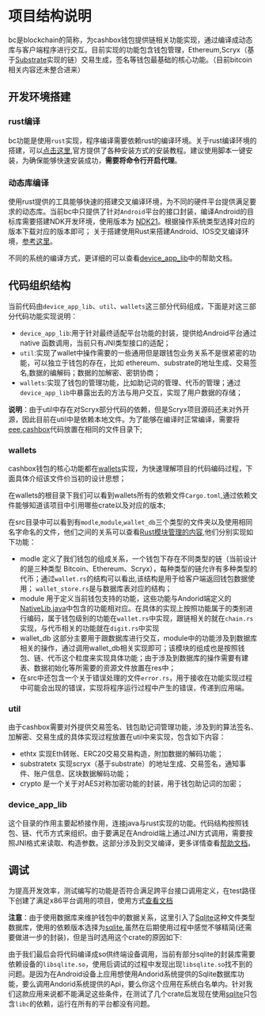 # 项目结构说明

bc是blockchain的简称，为cashbox钱包提供链相关功能实现，通过编译成动态库与客户端程序进行交互。目前实现的功能包含钱包管理，Ethereum,Scryx（基于[Substrate](https://github.com/paritytech/substrate)实现的链）交易生成，签名等钱包最基础的核心功能。（目前bitcoin相关内容还未整合进来）

## 开发环境搭建

### rust编译

bc功能是使用`rust`实现，程序编译需要依赖rust的编译环境。关于rust编译环境的搭建，可以[点击这里](https://www.rust-lang.org/tools/install),官方提供了各种安装方式的安装教程。建议使用脚本一键安装，为确保能够快速安装成功，**需要将命令行开启代理**。

### 动态库编译

使用rust提供的工具能够快速的搭建交叉编译环境，为不同的硬件平台提供满足要求的动态库。当前bc中只提供了针对`Android`平台的接口封装，编译Android的目标库需要搭建NDK开发环境，使用版本为 [NDK21](https://developer.android.com/ndk/downloads?hl=zh-cn)。根据操作系统类型选择对应的版本下载对应的版本即可；
关于搭建使用Rust来搭建Android、IOS交叉编译环境，[参考这里](https://dev.to/robertohuertasm/rust-once-and-share-it-with-android-ios-and-flutter-286o)。

不同的系统的编译方式，更详细的可以查看[device_app_lib](./device_app_lib/readme.md)中的帮助文档。

## 代码组织结构
当前代码由`device_app_lib`、`util`、`wallets`这三部分代码组成，下面是对这三部分代码功能实现说明：

- `device_app_lib`:用于针对最终适配平台功能的封装，提供给Android平台通过native 函数调用，当前只有JNI类型接口的适配；
- `util`:实现了wallet中操作需要的一些通用但是跟钱包业务关系不是很紧密的功能，可以独立于钱包的存在，比如 ethereum、substrate的地址生成、交易签名,数据的编解码；数据的加解密、密钥协商；
- `wallets`:实现了钱包的管理功能，比如助记词的管理、代币的管理；通过`device_app_lib`中暴露出去的方法与用户交互，实现了用户数据的存储；

**说明**：由于util中存在对Scryx部分代码的依赖，但是Scryx项目源码还未对外开源，因此目前在util中是依赖本地文件。为了能够在编译时正常编译，需要将[eee](https://github.com/scryinfo/eee),[cashbox](https://github.com/scryinfo/cashbox)代码放置在相同的文件目录下;

### wallets 
cashbox钱包的核心功能都在[wallets](./wallets)实现，为快速理解项目的代码编码过程，下面具体介绍该文件价当初的设计思想；

在wallets的根目录下我们可以看到wallets所有的依赖文件`Cargo.toml`,通过依赖文件能够知道该项目中引用哪些crate以及对应的版本;

在src目录中可以看到有`modle`,`module`,`wallet_db`三个类型的文件夹以及使用相同名字命名的文件，他们之间的关系可以查看[Rust模块管理的内容](https://doc.rust-lang.org/book/ch07-03-paths-for-referring-to-an-item-in-the-module-tree.html),他们分别实现如下功能：
- modle 定义了我们钱包的组成关系，一个钱包下存在不同类型的链（当前设计的是三种类型 Bitcoin、Ethereum、Scryx），每种类型的链允许有多种类型的代币；通过`wallet.rs`的结构可以看出,该结构是用于给客户端返回钱包数据使用； `wallet_store.rs`是与数据库表对应的结构；
- module 用于定义当前钱包支持的功能，这些功能与Andorid端定义的[NativeLib.java](https://github.com/scryinfo/cashbox/blob/master/packages/wallet_manager/android/src/main/java/info/scry/wallet_manager/NativeLib.java)中包含的功能相对应。在具体的实现上按照功能属于的类别进行编码，属于钱包级别的功能在`wallet.rs`中实现，跟链相关的就在`chain.rs`实现，与代币相关的功能就在`digit.rs`中实现
- wallet_db 这部分主要用于跟数据库进行交互，module中的功能涉及到数据库相关的操作，通过调用wallet_db相关实现即可；该模块的组成也是按照钱包、链、代币这个粒度来实现具体功能；由于涉及到数据库的操作需要有建表、数据初始化等所需要的资源文件放置在res中；
- 在src中还包含一个关于错误处理的文件`error.rs`，用于接收在功能实现过程中可能会出现的错误，实现将程序运行过程中产生的错误，传递到应用端。

### util

由于cashbox需要对外提供交易签名、钱包助记词管理功能，涉及到的算法签名、加解密、交易生成的具体实现过程放置在util中来实现，包含如下内容：
- ethtx 实现Eth转账、ERC20交易交易构造，附加数据的解码功能；
- substratetx 实现scryx（基于substrate）的地址生成、交易签名，通知事件、账户信息、区块数据解码功能；
- crypto 是一个关于对AES对称加密功能的封装，用于钱包助记词的加密；

### device_app_lib
这个目录的作用主要起桥接作用，连接java与rust实现的功能。代码结构按照钱包、链、代币方式来组织。由于要满足在Android端上通过JNI方式调用，需要按照JNI格式来读取、构造参数。这部分涉及到交叉编译，更多详情查看[帮助文档](https://github.com/scryinfo/cashbox/tree/master/bc/device_app_lib)。

## 调试
为提高开发效率，测试编写的功能是否符合满足跨平台接口调用定义，在test路径下创建了满足x86平台调用的项目，使用方式[查看文档](https://github.com/scryinfo/cashbox/tree/master/test)

**注意**：由于使用数据库来维护钱包中的数据关系，这里引入了[Sqlite](https://www.sqlite.org/index.html)这种文件类型数据库，使用的依赖版本选择为[sqlite](https://docs.rs/sqlite/0.25.3/sqlite/index.html),虽然在后期使用过程中感觉不够精简(还需要做进一步的封装)，但是当时选用这个crate的原因如下:

由于我们最后会将代码编译成so供终端设备调用，当前有部分sqlite的封装库需要依赖设备的`libsqlite.so`，使用后调试的过程中发现出现`libsqlite.so`找不到的问题。是因为在Android设备上应用想使用Andorid系统提供的Sqlite数据库功能，要么调用Andorid系统提供的Api，要么你这个应用在系统白名单内。针对我们这款应用来说都不能满足这些条件，在测试了几个crate后发现在使用[sqlite](https://docs.rs/sqlite/0.25.3/sqlite/index.html)只包含`libc`的依赖，运行在所有的平台都没有问题。
